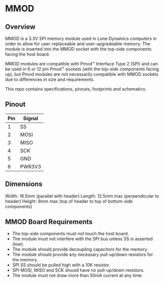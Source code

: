 # MMOD

## Overview

MMOD is a 3.3V SPI memory module used in Lone Dynamics computers in order to allow for user-replaceable and user-upgradeable memory. The module is inserted into the MMOD socket with the top-side components facing the host board.

MMOD modules are compatible with Pmod&trade; Interface Type 2 (SPI) and can be used in 6 or 12 pin Pmod&trade; sockets (with the top-side components facing up), but Pmod modules are not necessarily compatible with MMOD sockets due to differences in size and requirements.

This repo contains specifications, pinouts, footprints and schematics.

## Pinout

| Pin | Signal |
| --- | ------ |
| 1 | SS |
| 2 | MOSI |
| 3 | MISO |
| 4 | SCK |
| 5 | GND |
| 6 | PWR3V3 |

## Dimensions

Width: 16.5mm (parallel with header)
Length: 12.5mm max (perpendicular to header)
Height: 8mm max (top of header to top of bottom-side components)

## MMOD Board Requirements

- The top-side components must not touch the host board.
- The module must not interfere with the SPI bus unless SS is asserted (low).
- The module should provide decoupling capacitors for the memory.
- The module should provide any necessary pull-up/down resistors for the memory.
- SPI SS should be pulled high with a 10K resistor.
- SPI MOSI, MISO and SCK should have no pull-up/down resistors.
- The module must not draw more than 50mA current at any time.
